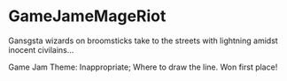 # GameJameMageRiot

Gansgsta wizards on broomsticks take to the streets with lightning amidst inocent civilains...


Game Jam Theme: Inappropriate; Where to draw the line.
Won first place!
